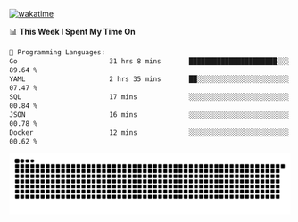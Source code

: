 [![wakatime](https://wakatime.com/badge/user/384f91c6-4eee-411f-8f3b-1b691f58a544.svg)](https://wakatime.com/@384f91c6-4eee-411f-8f3b-1b691f58a544)

<!--START_SECTION:waka-->
📊 **This Week I Spent My Time On** 

```text
💬 Programming Languages: 
Go                       31 hrs 8 mins       ██████████████████████░░░   89.64 % 
YAML                     2 hrs 35 mins       ██░░░░░░░░░░░░░░░░░░░░░░░   07.47 % 
SQL                      17 mins             ░░░░░░░░░░░░░░░░░░░░░░░░░   00.84 % 
JSON                     16 mins             ░░░░░░░░░░░░░░░░░░░░░░░░░   00.78 % 
Docker                   12 mins             ░░░░░░░░░░░░░░░░░░░░░░░░░   00.62 % 
```


<!--END_SECTION:waka-->

<picture>
  <source media="(prefers-color-scheme: dark)" srcset="https://raw.githubusercontent.com/fuwx295/fuwx295/output/github-contribution-grid-snake-dark.svg">
  <source media="(prefers-color-scheme: light)" srcset="https://raw.githubusercontent.com/fuwx295/fuwx295/output/github-contribution-grid-snake.svg">
  <img alt="github contribution grid snake animation" src="https://raw.githubusercontent.com/fuwx295/fuwx295/output/github-contribution-grid-snake.svg">
</picture>
